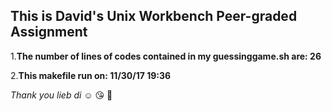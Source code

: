 ## **This is David's Unix Workbench Peer-graded Assignment**
 
1.**The number of lines of codes contained in my guessinggame.sh are: 26**
 
2.**This makefile run on: 11/30/17	19:36**
 
*Thank you lieb di* :relaxed: :kissing_heart: :pray:
